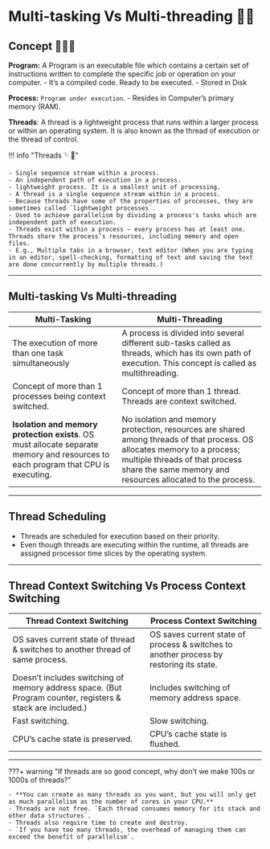 # Multi-tasking Vs Multi-threading 🥷🏻

## Concept 🕵🏻‍♂️

**Program:** A Program is an executable file which contains a certain set of instructions written
to complete the specific job or operation on your computer.
    - It’s a compiled code. Ready to be executed.
    - Stored in Disk

**Process:** `Program under execution`.
    -  Resides in Computer’s primary memory (RAM).

**Threads**: A thread is a lightweight process that runs within a larger process or within an operating system. It is also known as the thread of execution or the thread of control.

!!! info "Threads 🪡🧶"

    - Single sequence stream within a process.
    - An independent path of execution in a process.
    - lightweight process. It is a smallest unit of processing.
    - A thread is a single sequence stream within in a process.
    - Because threads have some of the properties of processes, they are sometimes called `lightweight processes`.
    - Used to achieve parallelism by dividing a process's tasks which are independent path of execution.
    - Threads exist within a process — every process has at least one. Threads share the process’s resources, including memory and open files.
    - E.g., Multiple tabs in a browser, text editor (When you are typing in an editor, spell-checking, formatting of text and saving the text are done concurrently by multiple threads.)

---

## Multi-tasking Vs Multi-threading

| Multi-Tasking      | Multi-Threading                          |
| ----------- | ------------------------------------ |
| The execution of more than one task simultaneously       | A process is divided into several different sub-tasks called as threads, which has its own path of execution. This concept is called as multithreading.  |
| Concept of more than 1 processes being context switched.       | Concept of more than 1 thread. Threads are context switched. |
| **Isolation and memory protection exists**. OS must allocate separate memory and resources to each program that CPU is executing.    | No isolation and memory protection, resources are shared among threads of that process. OS allocates memory to a process; multiple threads of that process share the same memory and resources allocated to the process. |

---

## Thread Scheduling

- Threads are scheduled for execution based on their priority.
- Even though threads are executing within the runtime, all threads are assigned processor time slices by the operating system.

---

## Thread Context Switching Vs Process Context Switching

| Thread Context Switching      | Process Context Switching                          |
| ----------- | ------------------------------------ |
| OS saves current state of thread & switches to another thread of same process.      | OS saves current state of process & switches to another process by restoring its state.  |
| Doesn’t includes switching of memory address space. (But Program counter, registers & stack are included.)       | Includes switching of memory address space. |
| Fast switching.   | Slow switching. |
|CPU’s cache state is preserved.   | CPU’s cache state is flushed. |

---

???+ warning "If threads are so good concept, why don't we make 100s or 1000s of threads?"

    - **You can create as many threads as you want, but you will only get as much parallelism as the number of cores in your CPU.**
    - Threads are not free. `Each thread consumes memory for its stack and other data structures`. 
    - Threads also require time to create and destroy. 
    - `If you have too many threads, the overhead of managing them can exceed the benefit of parallelism`.